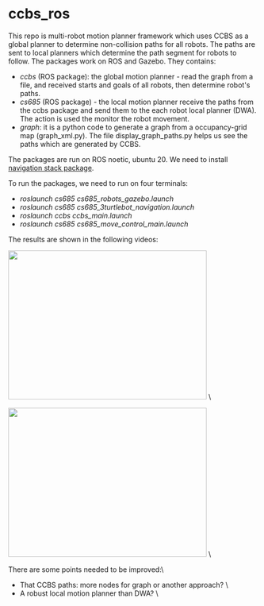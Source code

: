 # ccbs_ros
This repo is multi-robot motion planner framework which uses CCBS as a global planner to determine non-collision paths for all robots. The paths are sent to local planners which determine the path segment for robots to follow. The packages work on ROS and Gazebo. They contains: 
- *ccbs* (ROS package): the global motion planner - read the graph from a file, and received starts and goals of all robots, then determine robot's paths. 
- *cs685* (ROS package) - the local motion planner receive the paths from the ccbs package and send them to the each robot local planner (DWA). The action is used the monitor the robot movement.  
- *graph*: it is a python code to generate a graph from a occupancy-grid map (graph_xml.py). The file display_graph_paths.py helps us see the paths which are generated by CCBS. 

The packages are run on ROS noetic, ubuntu 20. We need to install [navigation stack package](https://github.com/ros-planning/navigation).

To run the packages, we need to run on four terminals:
- *roslaunch cs685 cs685_robots_gazebo.launch*
- *roslaunch cs685 cs685_3turtlebot_navigation.launch*
- *roslaunch ccbs ccbs_main.launch*
- *roslaunch cs685 cs685_move_control_main.launch* 

The results are shown in the following videos: 

<!-- [![2 robots ](https://github.com/buivn/images/blob/master/2robots_ccbs_ros.png)](https://youtu.be/3cM25l3SEEg) \ -->
<a href="https://youtu.be/3cM25l3SEEg" title="2 robots"><img src="https://github.com/buivn/images/blob/master/2robots_ccbs_ros.png" width="400" height="300"></a> \

<a href="https://youtu.be/q7LwcfWmWbQ" title="3 robots"><img src="https://github.com/buivn/images/blob/master/3robots_ccbs_ros.png" width="400" height="300"></a> \
<!-- [![3 robots ](https://github.com/buivn/images/blob/master/3robots_ccbs_ros.png)](https://youtu.be/q7LwcfWmWbQ)\ -->

There are some points needed to be improved:\
- That CCBS paths: more nodes for graph or another approach? \
- A robust local motion planner than DWA? \
